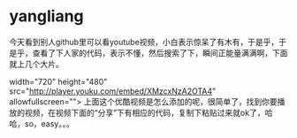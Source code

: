 # yangliang


 今天看到别人github里可以看youtube视频，小白表示惊呆了有木有，于是乎，于是乎，查看了下人家的代码，表示不懂，然后搜索了下，瞬间正能量满满啊，下面就上几个大片。

width="720" height="480" src="http://player.youku.com/embed/XMzcxNzA2OTA4" allowfullscreen="">
上面这个优酷视频是怎么添加的呢，很简单了，找到你要播放的视频，在视频下面的“分享”下有相应的代码，复制下粘贴过来就ok了，哈哈，so，easy。。。
